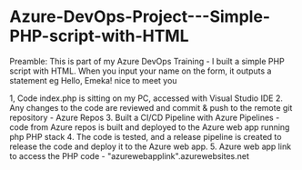 # Azure-DevOps-Project---Simple-PHP-script-with-HTML
Preamble: This is part of my Azure DevOps Training -  I built a simple PHP script with HTML.  When you input your name on the form, it outputs a statement eg Hello, Emeka! nice to meet you

1, Code index.php is sitting on my PC, accessed with Visual Studio IDE
2. Any changes to the code are reviewed and commit & push to the remote git repository - Azure Repos
3. Built a CI/CD Pipeline with Azure Pipelines - code from Azure repos is built and deployed to the Azure web app running php PHP stack
4. The code is tested, and a release pipeline is created to release the code and deploy it to the Azure web app.
5. Azure web app link to access the PHP code - "azurewebapplink".azurewebsites.net

